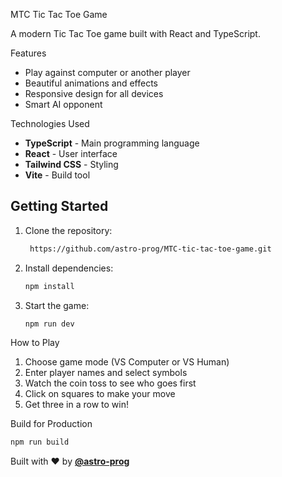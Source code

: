  MTC Tic Tac Toe Game

A modern Tic Tac Toe game built with React and TypeScript.

Features

- Play against computer or another player
- Beautiful animations and effects
- Responsive design for all devices
- Smart AI opponent

Technologies Used

- **TypeScript** - Main programming language
- **React** - User interface
- **Tailwind CSS** - Styling
- **Vite** - Build tool

## Getting Started

1. Clone the repository:
   ```bash
    https://github.com/astro-prog/MTC-tic-tac-toe-game.git
   ```

2. Install dependencies:
   ```bash
   npm install
   ```

3. Start the game:
   ```bash
   npm run dev
   ```

How to Play

1. Choose game mode (VS Computer or VS Human)
2. Enter player names and select symbols
3. Watch the coin toss to see who goes first
4. Click on squares to make your move
5. Get three in a row to win!

Build for Production

```bash
npm run build
```


Built with ❤️ by [**@astro-prog**](https://github.com/astro-prog)
